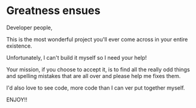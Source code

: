 Greatness ensues
================

Developer people,

This is the most wonderful project you'll ever come across in your entire existence.

Unfortunately, I can't build it myself so I need your help!

Your mission, if you choose to accept it, is to find all the really odd things and spelling mistakes that are all over and please help me fixes them.

I'd also love to see code, more code than I can ver put together myself.

ENJOY!!
